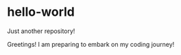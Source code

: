 # hello-world
Just another repository!


Greetings! I am preparing to embark on my coding journey! 
